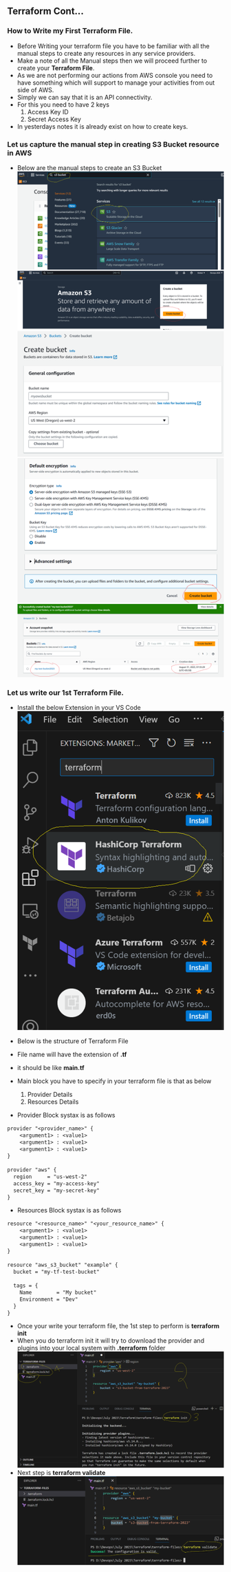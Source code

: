 ## Terraform Cont...

### How to Write my First Terraform File.
- Before Writing your terraform file you have to be familiar with all the manual steps to create any resources in any service providers.
- Make a note of all the Manual steps then we will proceed further to create your **Terraform File**.
- As we are not performing our actions from AWS console you need to have something which will support to manage your activities from out side of AWS.
- Simply we can say that it is an API connectivity.
- For this you need to have 2 keys
    1. Access Key ID
    2. Secret Access Key
- In yesterdays notes it is already exist on how to create keys.

### Let us capture the manual step in creating S3 Bucket resource in AWS
- Below are the manual steps to create an S3 Bucket
![Privew](./images/tf11.png)
![Privew](./images/tf12.png)
![Privew](./images/tf13.png)
![Privew](./images/tf14.png)
![Privew](./images/tf15.png)

### Let us write our 1st Terraform File.
- Install the below Extension in your VS Code
![Privew](./images/tf16.png)

- Below is the structure of Terraform File
- File name will have the extension of **.tf**
- it should be like **main.tf**
- Main block you have to specify in your terraform file is that as below
    1. Provider Details
    2. Resources Details

- Provider Block systax is as follows
```
provider "<provider_name>" {
    <argument1> : <value1>
    <argument1> : <value1>
    <argument1> : <value1>
}

provider "aws" {
  region     = "us-west-2"
  access_key = "my-access-key"
  secret_key = "my-secret-key"
}
```

- Resources Block systax is as follows
```
resource "<resource_name>" "<your_resource_name>" {
    <argument1> : <value1>
    <argument1> : <value1>
    <argument1> : <value1>
}

resource "aws_s3_bucket" "example" {
  bucket = "my-tf-test-bucket"

  tags = {
    Name        = "My bucket"
    Environment = "Dev"
  }
}
```

- Once your write your terraform file, the 1st step to perform is **terraform init**
- When you do terraform init it will try to download the provider and plugins into your local system with **.terraform** folder
![Privew](./images/tf17.png)
- Next step is **terraform validate**
![Privew](./images/tf18.png)






